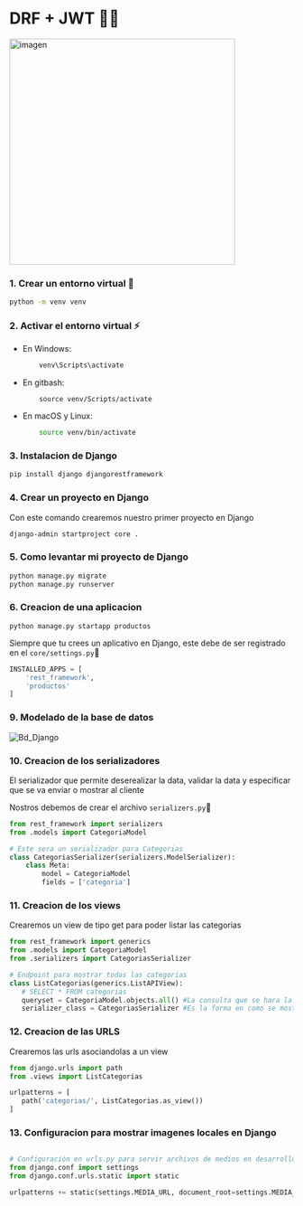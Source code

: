 # DRF + JWT 🦾🐍
<img src="https://github.com/user-attachments/assets/07230e79-3fdc-48bc-84f4-60e6fdd32063" alt="imagen" style="width: 400px;" />

### 1. Crear un entorno virtual 🐍

```bash
python -m venv venv

```

### 2. Activar el entorno virtual ⚡
- En Windows:
    ```bash
        venv\Scripts\activate
    ```
- En gitbash:
    ```
        source venv/Scripts/activate
    ```
- En macOS y Linux:
    ```bash
        source venv/bin/activate
    ```


### 3. Instalacion de Django
```bash
pip install django djangorestframework
```
### 4. Crear un proyecto en Django
Con este comando crearemos nuestro primer proyecto en Django
```bash
django-admin startproject core .
```
### 5. Como levantar mi proyecto de Django
```bash
python manage.py migrate
python manage.py runserver
```
### 6. Creacion de una aplicacion
```
python manage.py startapp productos
```
Siempre que tu crees un aplicativo en Django, este debe de ser registrado en el ``core/settings.py``📂
```py
INSTALLED_APPS = [
    'rest_framework',
    'productos'
]
```
### 9. Modelado de la base de datos

![Bd_Django](https://github.com/user-attachments/assets/dece3017-b9dd-4a30-a953-ce5cb6ee4b93)

### 10. Creacion de los serializadores
El serializador que permite deserealizar la data, validar la data y especificar que se va enviar o mostrar al cliente

Nostros debemos de crear el archivo ``serializers.py``📂
```py
from rest_framework import serializers
from .models import CategoriaModel

# Este sera un serializador para Categorias
class CategoriasSerializer(serializers.ModelSerializer):
    class Meta:
        model = CategoriaModel
        fields = ['categoria']
```
### 11. Creacion de los views
Crearemos un view de tipo get para poder listar las categorias
```py
from rest_framework import generics
from .models import CategoriaModel
from .serializers import CategoriasSerializer

# Endpoint para mostrar todas las categorias
class ListCategorias(generics.ListAPIView):
   # SELECT * FROM categorias
   queryset = CategoriaModel.objects.all() #La consulta que se hara la bd y se mostrara
   serializer_class = CategoriasSerializer #Es la forma en como se mostrara la data
```
### 12. Creacion de las URLS
Crearemos las urls asociandolas a un view
```py
from django.urls import path
from .views import ListCategorias

urlpatterns = [
   path('categorias/', ListCategorias.as_view())
]
```

### 13. Configuracion para mostrar imagenes locales en Django

```py

# Configuración en urls.py para servir archivos de medios en desarrollo
from django.conf import settings
from django.conf.urls.static import static

urlpatterns += static(settings.MEDIA_URL, document_root=settings.MEDIA_ROOT)
```
